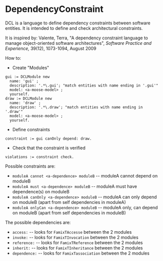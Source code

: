 # DependencyConstraint
DCL is a language to define dependency constraints between software entities.
It is intended to define and check architectural constraints.

It is inspired by: Valente, Terra, "A dependency constraint language to manage object-oriented software architectures", *Software Practice and Experience,* 39(12), 1073-1094, August 2009

How to:
- Create "Modules"
```Smalltalk
gui := DCLModule new
  name: 'gui' ;
  description: '.*\.gui'; "match entities with name ending in '.gui'"
  model: <a-moose-model> ;
  yourself.
draw := DCLModule new
  name: 'draw' ;
  description: '.*\.draw'; "match entities with name ending in '.draw'"
  model: <a-moose-model> ;
  yourself.
```
- Define constraints
```Smalltalk
constraint := gui canOnly depend: draw.
```
- Check that the constraint is verified
```Smalltalk
violations := constraint check.
```

Possible constraints are:
- `moduleA cannot <a-dependence> moduleB` -- moduleA cannot depend on moduleB
- `moduleA must <a-dependence> moduleB` -- moduleA must have dependence(s) on moduleB
- `moduleA canOnly <a-dependence> moduleB` -- moduleA can only depend on moduleB (apart from self dependencies in moduleA)
- `moduleA onlyCan <a-dependence> moduleB` -- moduleA only, can depend on moduleB (apart from self dependencies in moduleB)

The possible dependencies are:
- `access:` -- looks for `FamixTAccesse` between the 2 modules
- `invoke:` -- looks for `FamixTInvocation` between the 2 modules
- `reference:` -- looks for `FamixTReference` between the 2 modules
- `inherit:` -- looks for `FamixTInheritance` between the 2 modules
- `dependence:` -- looks for `FamixTassociation` between the 2 modules
